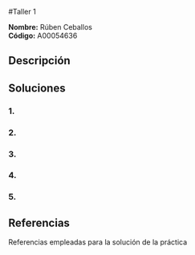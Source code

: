 #Taller 1

**Nombre:** Rúben Ceballos  
**Código:** A00054636  

## Descripción



## Soluciones

### 1.
### 2.  
### 3.  
### 4.  
### 5.

## Referencias

Referencias empleadas para la solución de la práctica
